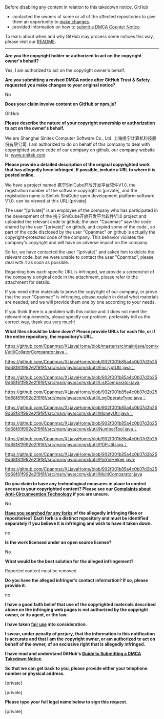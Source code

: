 Before disabling any content in relation to this takedown notice, GitHub
- contacted the owners of some or all of the affected repositories to give them an opportunity to [make changes](https://docs.github.com/en/github/site-policy/dmca-takedown-policy#a-how-does-this-actually-work).
- provided information on how to [submit a DMCA Counter Notice](https://docs.github.com/en/articles/guide-to-submitting-a-dmca-counter-notice).

To learn about when and why GitHub may process some notices this way, please visit our [README](https://github.com/github/dmca/blob/master/README.md#anatomy-of-a-takedown-notice).

---

**Are you the copyright holder or authorized to act on the copyright owner's behalf?**

Yes, I am authorized to act on the copyright owner's behalf.

**Are you submitting a revised DMCA notice after GitHub Trust & Safety requested you make changes to your original notice?**

No

**Does your claim involve content on GitHub or npm.js?**

GitHub

**Please describe the nature of your copyright ownership or authorization to act on the owner's behalf.**

We are Shanghai Sinitek Computer Software Co., Ltd. 上海携宁计算机科技股份有限公司. I am authorized to do on behalf of this company to deal with copyrighted source code of our company on github. our company website is: www.sinitek.com

**Please provide a detailed description of the original copyrighted work that has allegedly been infringed. If possible, include a URL to where it is posted online.**

We have a project named 携宁SiniCube开放开发平台软件V1.0, the registration number of the software copyright is [private], and the registration name is Sinitek SiniCube open development platform software V1.0. can be viewed at this URL:[private]

The user "[private]" is an employee of the company who has participated in the development of the 携宁SiniCube开放开发平台软件V1.0 project and uploaded the relevant code to github; the user "Cpanmac" saw the code shared by the user "[private]" on github, and copied some of the code , so part of the code disclosed by the user "Cpanmac" on github is actually the copyright-protected code of the company. This behavior violates the company's copyright and will have an adverse impact on the company.

So far, we have contacted the user "[private]" and asked him to delete the relevant code, but we were unable to contact the user "Cpanmac", please deal with it as soon as possible.

Regarding how each specific URL is infringed, we provide a screenshot of the company's original code in the attachment, please refer to the attachment for details.

If you need other materials to prove the copyright of our company, or prove that the user "Cpanmac" is infringing, please explain in detail what materials are needed, and we will provide them one by one according to your needs.


If you think there is a problem with this notice and it does not meet the relevant requirements, please specify our problem, preferably tell us the correct way, thank you very much!

**What files should be taken down? Please provide URLs for each file, or if the entire repository, the repository’s URL.**

https://github.com/Cpanmac/XLjavaHome/blob/master/src/main/java/com/xl/util/CollatorComparator.java；

https://github.com/Cpanmac/XLjavaHome/blob/902f001b85a4c0b07d2b259d68f81f992e2f9f8f/src/main/java/com/xl/util/EncryptUtil.java；

https://github.com/Cpanmac/XLjavaHome/blob/902f001b85a4c0b07d2b259d68f81f992e2f9f8f/src/main/java/com/xl/util/ListComparator.java;

https://github.com/Cpanmac/XLjavaHome/blob/902f001b85a4c0b07d2b259d68f81f992e2f9f8f/src/main/java/com/xl/util/LogOperateType.java；

https://github.com/Cpanmac/XLjavaHome/blob/902f001b85a4c0b07d2b259d68f81f992e2f9f8f/src/main/java/com/xl/util/MoneyUtil.java；

https://github.com/Cpanmac/XLjavaHome/blob/902f001b85a4c0b07d2b259d68f81f992e2f9f8f/src/main/java/com/xl/util/NumberTool.java；

https://github.com/Cpanmac/XLjavaHome/blob/902f001b85a4c0b07d2b259d68f81f992e2f9f8f/src/main/java/com/xl/util/PDFUtil.java；

https://github.com/Cpanmac/XLjavaHome/blob/902f001b85a4c0b07d2b259d68f81f992e2f9f8f/src/main/java/com/xl/util/PinYinHelper.java;

https://github.com/Cpanmac/XLjavaHome/blob/902f001b85a4c0b07d2b259d68f81f992e2f9f8f/src/main/java/com/xl/util/MultiComparator.java

**Do you claim to have any technological measures in place to control access to your copyrighted content? Please see our <a href="https://docs.github.com/articles/guide-to-submitting-a-dmca-takedown-notice#complaints-about-anti-circumvention-technology">Complaints about Anti-Circumvention Technology</a> if you are unsure.**

No

**<a href="https://docs.github.com/articles/dmca-takedown-policy#b-what-about-forks-or-whats-a-fork">Have you searched for any forks</a> of the allegedly infringing files or repositories? Each fork is a distinct repository and must be identified separately if you believe it is infringing and wish to have it taken down.**

no

**Is the work licensed under an open source license?**

No

**What would be the best solution for the alleged infringement?**

Reported content must be removed

**Do you have the alleged infringer’s contact information? If so, please provide it.**

no

**I have a good faith belief that use of the copyrighted materials described above on the infringing web pages is not authorized by the copyright owner, or its agent, or the law.**

**I have taken <a href="https://www.lumendatabase.org/topics/22">fair use</a> into consideration.**

**I swear, under penalty of perjury, that the information in this notification is accurate and that I am the copyright owner, or am authorized to act on behalf of the owner, of an exclusive right that is allegedly infringed.**

**I have read and understand GitHub's <a href="https://docs.github.com/articles/guide-to-submitting-a-dmca-takedown-notice/">Guide to Submitting a DMCA Takedown Notice</a>.**

**So that we can get back to you, please provide either your telephone number or physical address.**

[private]

[private]

**Please type your full legal name below to sign this request.**

[private]
